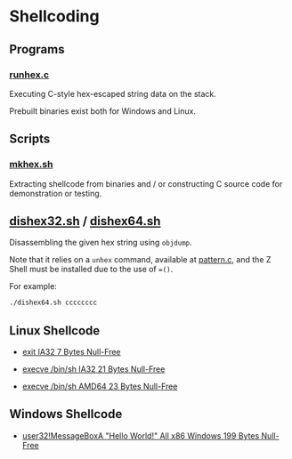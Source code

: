 # Shellcoding

## Programs

### [runhex.c](./runhex.c)

Executing C-style hex-escaped string data on the stack.

Prebuilt binaries exist both for Windows and Linux.

## Scripts

### [mkhex.sh](./mkhex.sh)

Extracting shellcode from binaries
and / or constructing C source code for demonstration or testing.

## [dishex32.sh](./dishex32.sh) / [dishex64.sh](./dishex64.sh)

Disassembling the given hex string using `objdump`.

Note that it relies on a `unhex` command,
available at [pattern.c](https://github.com/NoviceLive/pattern.c),
and the Z Shell must be installed due to the use of `=()`.

For example:

```bash
./dishex64.sh cccccccc
```

## Linux Shellcode

- [exit IA32 7 Bytes Null-Free](./linux/exit/expert.s)

- [execve /bin/sh IA32 21 Bytes Null-Free](./linux/sh/push.s)

- [execve /bin/sh AMD64 23 Bytes Null-Free](./linux/sh/push64.s)

## Windows Shellcode

- [user32!MessageBoxA "Hello World!" All x86 Windows 199 Bytes Null-Free](./windows/messagebox/messagebox32.asm)
